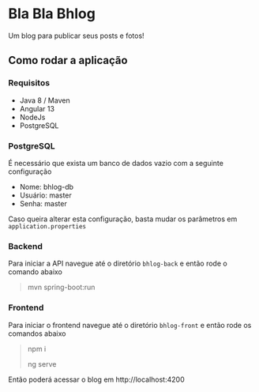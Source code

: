 # Bla Bla Bhlog

Um blog para publicar seus posts e fotos!

## Como rodar a aplicação

### Requisitos
- Java 8 / Maven
- Angular 13
- NodeJs
- PostgreSQL

### PostgreSQL
É necessário que exista um banco de dados vazio com a seguinte configuração
- Nome: bhlog-db
- Usuário: master
- Senha: master

Caso queira alterar esta configuração, basta mudar os parâmetros em `application.properties`
### Backend
Para iniciar a API navegue até o diretório `bhlog-back` e então rode o comando abaixo

> mvn spring-boot:run

### Frontend
Para iniciar o frontend navegue até o diretório `bhlog-front` e então rode os comandos abaixo

> npm i
>
> ng serve

Então poderá acessar o blog em http://localhost:4200